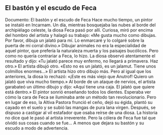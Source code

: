 ## El bastón y el escudo de Feca
Documento: El bastón y el escudo de Feca
Hace mucho tiempo, un pintor se instaló en Incarnam. Un día, mientras bosquejaba las nubes al borde del archipiélago celeste, la diosa Feca pasó por allí. Curiosa, miró por encima del hombro del artista y halagó su trabajo:
«Me gusta mucho como dibujas. Por favor, dibuja un jalató para mí. Lo enmarcaré y lo colgaré sobre la puerta de mi corral divino.»
Dibujar animales no era la especialidad de aquel pintor, que prefería la naturaleza muerta y los paisajes bucólicos. Pero como no quería contrariar a Feca, lo hizo.
La diosa observó atentamente el resultado y dijo:
«Tu jalató parece muy enfermo, no llegará a primavera. Haz otro.»
El artista dibujó otro.
«Esto no es un jalató, es un jalamut. Tiene unos colmillos enormes...»
El artista hizo otro dibujo más. Pero al igual que los anteriores, la diosa lo rechazó:
«¡Este es más viejo que Anutrof! Quiero un jalató que viva mucho tiempo.»
Al borde de un ataque de nervios, el artista garabateó un último dibujo y dijo:
«Aquí tiene una caja. El jalató que quiere está dentro.»
El pintor sonrió enseñando todos los dientes. Esperaba ver cómo la cara de Feca se iluminaba ante un método tan revolucionario.
Pero en lugar de eso, la Altiva Pastora frunció el ceño, dejó su égida, plantó su cayado en el suelo y se subió las mangas de pura lana virgen. Después, se dispuso a castigar al vil estafador que osaba reírse de una diosa.
La historia no dice qué le pasó al artista irreverente. Pero la cólera de Feca fue tal que olvidó sus cosas cuando se fue... A menos que dejara su bastón y su escudo a modo de advertencia.
